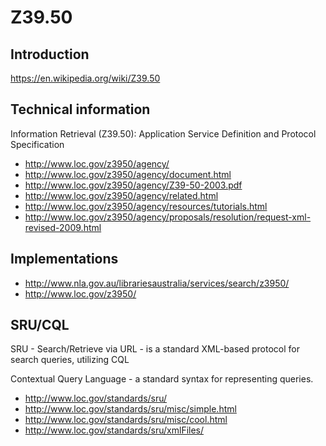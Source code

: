 # Z39.50

## Introduction
https://en.wikipedia.org/wiki/Z39.50
 
## Technical information

Information Retrieval (Z39.50): Application Service Definition and Protocol Specification
 
- http://www.loc.gov/z3950/agency/
- http://www.loc.gov/z3950/agency/document.html
- http://www.loc.gov/z3950/agency/Z39-50-2003.pdf
- http://www.loc.gov/z3950/agency/related.html
- http://www.loc.gov/z3950/agency/resources/tutorials.html
- http://www.loc.gov/z3950/agency/proposals/resolution/request-xml-revised-2009.html
 
## Implementations
- http://www.nla.gov.au/librariesaustralia/services/search/z3950/
- http://www.loc.gov/z3950/

## SRU/CQL

SRU - Search/Retrieve via URL - is a standard XML-based protocol for search queries, utilizing CQL

Contextual Query Language - a standard syntax for representing queries.

- http://www.loc.gov/standards/sru/
- http://www.loc.gov/standards/sru/misc/simple.html
- http://www.loc.gov/standards/sru/misc/cool.html
- http://www.loc.gov/standards/sru/xmlFiles/


